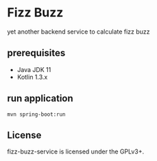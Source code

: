 # Fizz Buzz

yet another backend service to calculate fizz buzz

## prerequisites

- Java JDK 11
- Kotlin 1.3.x

## run application

```mvn spring-boot:run```

## License

fizz-buzz-service is licensed under the GPLv3+.
